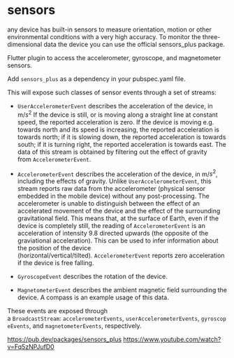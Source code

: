 # sensors

any device has built-in sensors to measure orientation, motion or other environmental conditions with a very high accuracy. To monitor the three-dimensional data the device
 you can use the official sensors_plus package.

Flutter plugin to access the accelerometer, gyroscope, and magnetometer sensors.

Add `sensors_plus` as a dependency in your pubspec.yaml file.

This will expose such classes of sensor events through a set of streams:

- `UserAccelerometerEvent` describes the acceleration of the device, in m/$s^2$ If the device is still, or is moving along a straight line at constant speed, the reported acceleration is zero. If the device is moving e.g. towards north and its speed is increasing, the reported acceleration is towards north; if it is slowing down, the reported acceleration is towards south; if it is turning right, the reported acceleration is towards east. The data of this stream is obtained by filtering out the effect of gravity from `AccelerometerEvent`.

- `AccelerometerEvent` describes the acceleration of the device, in m/$s^2$, including the effects of gravity. Unlike `UserAccelerometerEvent`, this stream reports raw data from the accelerometer (physical sensor embedded in the mobile device) without any post-processing. The accelerometer is unable to distinguish between the effect of an accelerated movement of the device and the effect of the surrounding gravitational field. This means that, at the surface of Earth, even if the device is completely still, the reading of `AccelerometerEvent` is an acceleration of intensity 9.8 directed upwards (the opposite of the graviational acceleration). This can be used to infer information about the position of the device (horizontal/vertical/tilted). `AccelerometerEvent` reports zero acceleration if the device is free falling.

- `GyroscopeEvent` describes the rotation of the device.
- `MagnetometerEvent` describes the ambient magnetic field surrounding the device. A compass is an example usage of this data.

These events are exposed through a `BroadcastStream`: `accelerometerEvents`, `userAccelerometerEvents`, `gyroscopeEvents`, and `magnetometerEvents`, respectively.

<https://pub.dev/packages/sensors_plus>
<https://www.youtube.com/watch?v=Fq5zNPJufD0>
